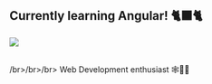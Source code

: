 ## Currently learning Angular! 🐈‍⬛🐈

<img src="https://img.icons8.com/external-tal-revivo-color-tal-revivo/48/000000/external-angular-a-typescript-based-open-source-web-application-framework-logo-color-tal-revivo.png"/>

</br>/br>/br>/br>
Web Development enthusiast 🕸️🧑‍💻
